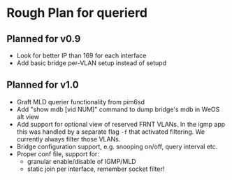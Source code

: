 Rough Plan for querierd
=======================

Planned for v0.9
----------------

 - Look for better IP than 169 for each interface
 - Add basic bridge per-VLAN setup instead of setupd


Planned for v1.0
----------------

 - Graft MLD querier functionality from pim6sd
 - Add "show mdb [vid NUM]" command to dump bridge's mdb in WeOS alt view
 - Add support for optional view of reserved FRNT VLANs.  In the igmp app
   this was handled by a separate flag `-f` that activated filtering.  We
   currently always filter those VLANs.
 - Bridge configuration support, e.g. snooping on/off, query interval etc.
 - Proper conf file, support for:
   - granular enable/disable of IGMP/MLD
   - static join per interface, remember socket filter!

